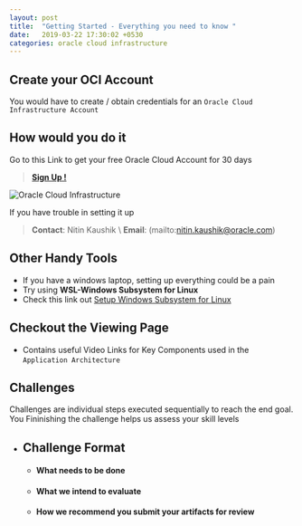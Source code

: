 ```yaml
---
layout: post
title:  "Getting Started - Everything you need to know "
date:   2019-03-22 17:30:02 +0530
categories: oracle cloud infrastructure
---
```


Create your OCI Account
-------------------------
You would have to create / obtain credentials for an `Oracle Cloud Infrastructure Account`

How would you do it 
---------------------
Go to this Link to get your free Oracle Cloud Account for 30 days 

> [**Sign Up !**](https://cloud.oracle.com/tryit)

<!--more-->

![Oracle Cloud Infrastructure](https://cloud.oracle.com/opc/images/promo-why-cloud-1.jpg)

If you have trouble in setting it up 

> **Contact**: Nitin Kaushik  \\
> **Email**: (mailto:nitin.kaushik@oracle.com)

Other Handy Tools 
---------
* If you have a windows laptop, setting up everything could be a pain
* Try using **WSL-Windows Subsystem for Linux**
* Check this link out [Setup Windows Subsystem for Linux](https://medium.com/jsonlovesyaml/why-you-dont-need-a-vm-to-run-linux-on-windows-anymore-d67e8dc2bed0) 

Checkout the Viewing Page 
---------
* Contains useful Video Links for Key Components used in the `Application Architecture`

Challenges
---
Challenges are individual steps executed sequentially to reach the end goal.
You Fininishing the challenge helps us assess your skill levels 
* ## Challenge Format
    * #### What needs to be done
    * #### What we intend to evaluate 
    * #### How we recommend you submit your artifacts for review






